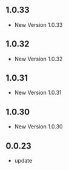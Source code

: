 ## 1.0.33

- New Version 1.0.33


## 1.0.32

- New Version 1.0.32


## 1.0.31

- New Version 1.0.31


## 1.0.30

- New Version 1.0.30


## 0.0.23

- update
